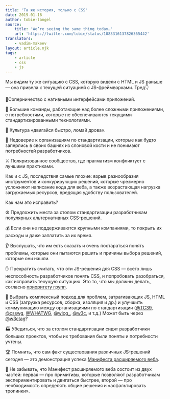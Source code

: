 ```yaml
---
title: 'Та же история, только с CSS'
date: 2019-01-16
author: tobie-langel
source:
    title: 'We’re seeing the same thing today…'
    url: 'https://twitter.com/tobie/status/1083316137826365442'
translators:
    - vadim-makeev
layout: article.njk
tags:
    - article
    - css
    - js
---
```


Мы видим ту же ситуацию с CSS, которую видели с HTML и JS раньше — она привела к текущей ситуацией с JS-фреймворками. Тред👇

📱Соперничество с нативными интерфейсами приложений.

🐘 Большие команды, работающие над более сложными приложениями, с потребностями, которые не обеспечиваются текущими стандартизированными технологиями.

🚀 Культура «двигайся быстро, ломай дрова».

🏰 Недоверие к организациям по стандартизации, которые как будто заперлись в своих башнях из слоновой кости и не понимают потребностей разработчиков.

⚔️ Поляризованное сообщество, где прагматизм конфликтует с лучшими практиками.

Как и с JS, последствия самые плохие: взрыв разнообразия инструментов и конкурирующих решений, которые чрезмерно усложняют написание кода для веба, а также возрастающая нагрузка загружаемых ресурсов, вредящая удобству пользователей.

Как нам это исправить?

☮️ Предложить места за столом стандартизации разработчикам популярных альтернативных CSS-решений.

💰 Если они не поддерживаются крупными компаниями, то покрыть их расходы и даже заплатить за их время.

👂 Выслушать, что им есть сказать и очень постараться понять проблемы, которые они пытаются решить и причины выбора решений, которые они нашли.

✋ Прекратить считать, что эти JS-решения для CSS — всего лишь неспособность разработчиков понять CSS, и попробовать разобраться, как исправить текущую ситуацию. Это то, что мы должны делать, согласно [приоритету групп](https://www.w3.org/TR/html-design-principles/#priority-of-constituencies).

🤝 Выбрать комплексный подход для проблем, затрагивающих JS, HTML и CSS (загрузка ресурсов, сборка, изоляция и др.) и улучшить коммуникацию между организациями по стандартизации ([@TC39](https://twitter.com/TC39), [@csswg](https://twitter.com/csswg), [@WHATWG](https://twitter.com/WHATWG), [@wicg_](https://twitter.com/wicg_), [@w3c](https://twitter.com/w3c), и т.д.) Может быть через [@w3ctag](https://twitter.com/w3ctag)?

🏭 Убедиться, что за столом стандартизации сидят разработчики больших проектов, чтобы их требования были поняты и потребности учтены.

🏆 Помнить, что сам факт существования различных JS-решений сегодня — это демонстрация успеха [Манифеста расширяемого веба](https://github.com/extensibleweb/manifesto).

🐄 Не забывать, что Манифест расширяемого веба состоит из двух частей: первая — про примитивы, которые позволяют разработчикам экспериментировать и двигаться быстрее, второй — про необходимость определять общие решения и «асфальтировать тропинки».
